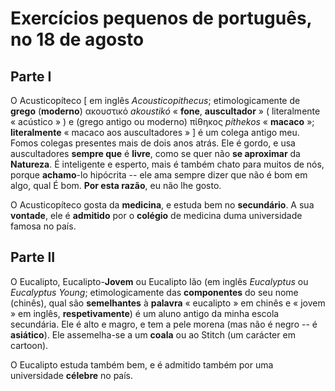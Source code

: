# Exercícios pequenos de português, no 18 de agosto

## Parte I

O Acusticopíteco \[ em inglês _Acousticopithecus_; etimologicamente de **grego** (**moderno**) ακουστικό _akoustikó_ « **fone**, **auscultador** » ( literalmente « acústico » ) e (grego antigo ou moderno) πίθηκος _píthekos_ « **macaco** »; **literalmente** « macaco aos auscultadores » ] é um colega antigo meu. Fomos colegas presentes mais de dois anos atrás. Ele é gordo, e usa auscultadores **sempre que** é **livre**, como se quer não **se aproximar** da **Natureza**. É inteligente e esperto, mais é também chato para muitos de nós, porque **achamo**-lo hipócrita -- ele ama sempre dizer que não é bom em algo, qual É bom. **Por esta razão**, eu não lhe gosto.

O Acusticopíteco gosta da **medicina**, e estuda bem no **secundário**. A sua **vontade**, ele é **admitido** por o **colégio** de medicina duma universidade famosa no país.

## Parte II

O Eucalipto, Eucalipto-**Jovem** ou Eucalipto Ião (em inglês _Eucalyptus_ ou _Eucalyptus Young_; etimologicamente das **componentes** do seu nome (chinês), qual são **semelhantes** à **palavra** « eucalipto » em chinês e « jovem » em inglês, **respetivamente**) é um aluno antigo da minha escola secundária. Ele é alto e magro, e tem a pele morena (mas não é negro -- é **asiático**). Ele assemelha-se a um **coala** ou ao Stitch (um carácter em cartoon).

O Eucalipto estuda também bem, e é admitido também por uma universidade **célebre** no país.
